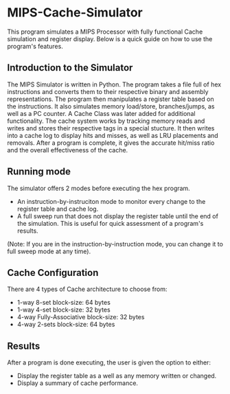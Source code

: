 # MIPS-Cache-Simulator

This program simulates a MIPS Processor with fully functional Cache simulation and register display. Below is a quick guide on how to use the program's features.

## Introduction to the Simulator

The MIPS Simulator is written in Python. The program takes a file full of hex instructions and converts them to their respective binary and assembly representations. The program then manipulates a register table based on the instructions. It also simulates memory load/store, branches/jumps, as well as a PC counter. A Cache Class was later added for additional functionality. The cache system works by tracking memory reads and writes and stores their respective tags in a special stucture. It then writes into a cache log to display hits and misses, as well as LRU placements and removals. After a program is complete, it gives the accurate hit/miss ratio and the overall effectiveness of the cache. 

## Running mode

The simulator offers 2 modes before executing the hex program. 

* An instruction-by-instruciton mode to monitor every change to the register table and cache log.
* A full sweep run that does not display the register table until the end of the simulation. This is useful for quick assessment of a program's results.

(Note: If you are in the instruction-by-instruction mode, you can change it to full sweep mode at any time).

## Cache Configuration

There are 4 types of Cache architecture to choose from:

* 1-way 8-set block-size: 64 bytes
* 1-way 4-set block-size: 32 bytes
* 4-way Fully-Associative block-size: 32 bytes
* 4-way 2-sets block-size: 64 bytes


## Results

After a program is done executing, the user is given the option to either:

* Display the register table as a well as any memory written or changed.
* Display a summary of cache performance.

